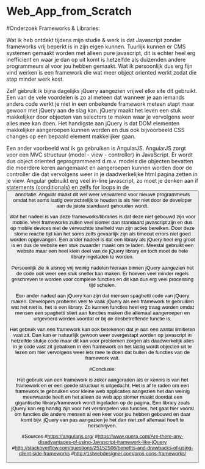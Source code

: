 # Web_App_from_Scratch

#Onderzoek Frameworks & Libraries:

Wat ik heb ontdekt tijdens mijn studie & werk is dat Javascript zonder frameworks
vrij beperkt is in zijn eigen kunnen. Tuurlijk kunnen er CMS systemen gemaakt worden
met alleen pure javascript, dit is echter heel erg inefficient en waar je dan op uit komt
is hetzelfde als duizenden andere programmeurs al voor jou hebben gemaakt. Wat ik persoonlijk
dus erg fijn vind werken is een framework die wat meer object oriented werkt zodat die stap
minder werk kost.

Zelf gebruik ik bijna dagelijks jQuery aangezien vrijwel elke site dit gebruikt. Een van de vele
voordelen is zo al meteen dat wanneer je aan iemands anders code werkt je niet in een onbekende
framework meteen stapt maar gewoon met jQuery aan de slag kan. jQuery maakt het leven een stuk makkelijker
door objecten van selectors te maken waar je vervolgens weer alles mee kan doen. Het handigste aan jQuery
is dat DOM elementen makkelijker aangeroepen kunnen worden en dus ook bijvoorbeeld CSS changes op een bepaald
element makkelijker gaan.

Een ander voorbeeld wat ik ga gebruiken is AngularJS. AngularJS zorgt voor een MVC structuur
(model - view - controller) in JavaScript. Er wordt dus object oriented geprogrammeerd d.m.v. models
die objecten bevatten die meerdere keren aangemaakt en aangeroepen kunnen worden door de controller
die dat vervolgens weer in je daadwerkelijke html pagina zetten in je view. Angular gebruikt erg veel
in-line javascript, zo moet je denken aan if statements (conditionals) en zelfs for loops in de <button> annotatie. 
Angular maakt dit wel weer verwarrend voor nieuwe programmeurs omdat het soms lastig overzichtelijk te houden is
als hier niet door de developer aan de juiste standaard gehouden wordt. 

Wat het nadeel is van deze frameworks/libraries is dat deze niet gebouwd zijn voor mobile.
Veel frameworks zullen veel slomer dan standaard javascript zijn en dus op mobile devices
niet de verwachtte snelheid van zijn acties bereiken. Door deze slome reactie tijd kan het soms
zelfs gevaarlijk zijn als timeout errors niet goed worden opgevangen. Een ander nadeel is dat een
library als jQuery heel erg groot is en dus de website een stuk zwaarder maakt om te laden. Meestal gebruikt
een website maar een heel klein deel van de jQuery library en toch moet de hele library ingeladen te worden.

Persoonlijk zie ik alsnog vrij weinig nadelen hieraan binnen jQuery aangezien het de code ook weer een stuk sneller
kan maken. Er hoeven veel minder regels geschreven te worden voor complexe functies en dit kan dus erg veel processing
tijd schelen.

Een ander nadeel aan jQuery kan zijn dat mensen spaghetti code van jQuery maken. Developers proberen veel te vaak
jQuery als een framework te gebruiken wat het niet is, het is een library. Zo kunnen functies heel erg traag worden
omdat mensen een spaghetti sliert aan functies maken die allemaal aangeroepen en uitgevoerd worden voordat er bij de 
desbetreffende functie is.

Het gebruik van een framework kan ook betekenen dat je aan een aantal limitieten vast zit. Dan kan er natuurlijk gewoon weer
overgestapt worden op javascript in hetzelfde stukje code maar dit kan voor problemen zorgen als daadwerkelijk alles in je code 
vast zit gebakken in een framework en het lastig wordt objecten uit te lezen om hier vervolgens weer iets mee te doen dat buiten
de functies van de framework valt.


#Conclusie:

Het gebruik van een framework is zeker aangeraden als er kennis is van het framework en er een goede structuur is uitgedacht.
Het is af te raden om een framework te gebruiken voor kleine web applicaties aangezien het dan weinig meerwaarde heeft en het
alleen de web app slomer maakt doordat een gigantische library/framework wordt ingeladen op de pagina.
Een library zoals jQuery kan erg handig zijn voor het versimpelen van functies, het gaat hier vooral om functies die andere
mensen al een keer voor jou hebben gebouwd en daar komt bijv. jQuery van pas aangezien je het dan niet zelf allemaal hoeft te herschrijven.

#Sources
#https://angularjs.org/
#https://www.quora.com/Are-there-any-disadvantages-of-using-Javascript-framework-like-jQuery
#http://stackoverflow.com/questions/25152506/benefits-and-drawbacks-of-using-client-side-frameworks
#http://1stwebdesigner.com/pros-cons-frameworks/